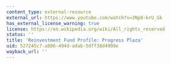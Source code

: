 ```yaml
---
content_type: external-resource
external_url: https://www.youtube.com/watch?v=3Np8-krU_Gk
has_external_license_warning: true
license: https://en.wikipedia.org/wiki/All_rights_reserved
status: ''
title: 'Reinvestment Fund Profile: Progress Plaza'
uid: 527245c7-a806-494d-adab-5dff38d4999e
wayback_url: ''
---
```

